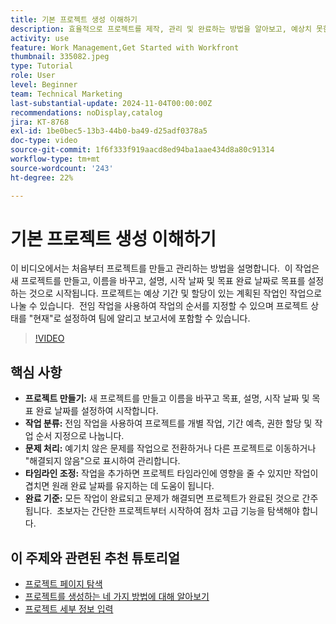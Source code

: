 ```yaml
---
title: 기본 프로젝트 생성 이해하기
description: 효율적으로 프로젝트를 제작, 관리 및 완료하는 방법을 알아보고, 예상치 못한 문제를 처리하고, 초보 사용자 친화적인 팁을 살펴보고 필수적인 프로젝트 관리 기능을 익혀봅니다. ​
activity: use
feature: Work Management,Get Started with Workfront
thumbnail: 335082.jpeg
type: Tutorial
role: User
level: Beginner
team: Technical Marketing
last-substantial-update: 2024-11-04T00:00:00Z
recommendations: noDisplay,catalog
jira: KT-8768
exl-id: 1be0bec5-13b3-44b0-ba49-d25adf0378a5
doc-type: video
source-git-commit: 1f6f333f919aacd8ed94ba1aae434d8a80c91314
workflow-type: tm+mt
source-wordcount: '243'
ht-degree: 22%

---
```


# 기본 프로젝트 생성 이해하기

이 비디오에서는 처음부터 프로젝트를 만들고 관리하는 방법을 설명합니다. &#x200B; 이 작업은 새 프로젝트를 만들고, 이름을 바꾸고, 설명, 시작 날짜 및 목표 완료 날짜로 목표를 설정하는 것으로 시작됩니다. 프로젝트는 예상 기간 및 할당이 있는 계획된 작업인 작업으로 나눌 수 있습니다. &#x200B; 전임 작업을 사용하여 작업의 순서를 지정할 수 있으며 프로젝트 상태를 &quot;현재&quot;로 설정하여 팀에 알리고 보고서에 포함할 수 있습니다. &#x200B;


>[!VIDEO](https://video.tv.adobe.com/v/3435901/?quality=12&learn=on&enablevpops&captions=kor)

## 핵심 사항

* **프로젝트 만들기:** 새 프로젝트를 만들고 이름을 바꾸고 목표, 설명, 시작 날짜 및 목표 완료 날짜를 설정하여 시작합니다.
* **작업 분류:** 전임 작업을 사용하여 프로젝트를 개별 작업, 기간 예측, 권한 할당 및 작업 순서 지정으로 나눕니다. &#x200B;
* **문제 처리:** 예기치 않은 문제를 작업으로 전환하거나 다른 프로젝트로 이동하거나 &quot;해결되지 않음&quot;으로 표시하여 관리합니다&#x200B;.
* **타임라인 조정:** 작업을 추가하면 프로젝트 타임라인에 영향을 줄 수 있지만 작업이 겹치면 원래 완료 날짜를 유지하는 데 도움이 됩니다. &#x200B;
* **완료 기준:** 모든 작업이 완료되고 문제가 해결되면 프로젝트가 완료된 것으로 간주됩니다. &#x200B; 초보자는 간단한 프로젝트부터 시작하여 점차 고급 기능을 탐색해야 합니다. &#x200B;


## 이 주제와 관련된 추천 튜토리얼

* [프로젝트 페이지 탐색](/help/manage-work/projects/navigate-the-project-page.md)
* [프로젝트를 생성하는 네 가지 방법에 대해 알아보기](/help/manage-work/projects/understand-other-ways-to-create-projects.md)
* [프로젝트 세부 정보 입력](/help/manage-work/projects/fill-in-the-project-details.md)

